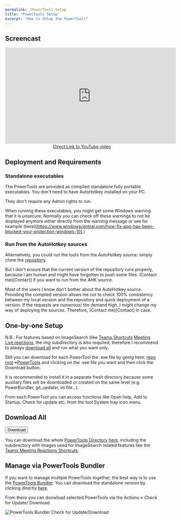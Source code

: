```yaml
---
permalink: /PowerTools-Setup
title: "PowerTools Setup"
excerpt: "How to Setup the PowerTools"
---
```


## Screencast

<p style="text-align: center;"><iframe width="560" height="315" src="https://www.youtube.com/embed/sN6NxN5cPmA" frameborder="0" allow="accelerometer; autoplay; encrypted-media; gyroscope; picture-in-picture" allowfullscreen></iframe><br><a href="https://youtu.be/sN6NxN5cPmA">Direct Link to YouTube video</a></p>

## Deployment and Requirements

### Standalone executables

The PowerTools are provided as compiled standalone fully portable executables. You don't need to have AutoHotkey installed on your PC.

They don't require any Admin rights to run.

When running these executables, you might get some Windows warning that it is unsecure. Normally you can check off these warnings to not be displayed anymore either directly from the warning message or see for example (here)[https://www.windowscentral.com/how-fix-app-has-been-blocked-your-protection-windows-10].)

### Run from the AutoHotkey sources

Alternatively, you could run the tools from the AutoHotkey source: simply clone the [repository]((https://github.com/tdalon/ahk/)).

But I don't ensure that the current version of the repository runs properly, because I am human and might have forgotten to push some files. (Contact me)[Contact] if you want to run from the AHK source.

<a href="https://tdalon.github.io/ahk/contact/"><i class="fa fa-address-card" aria-hidden="true"></i></a>

Most of the users I know don't bother about the AutoHotkey source. Providing the compiled version allows me _not_ to check 100% consistency between my local version and the repository and quick deployment of a version. If the requests are numerous/ the demand high, I might change my way of deploying the sources. Therefore, (Contact me)[Contact] in case.

## One-by-one Setup

N.B.: For features based on ImageSearch (like [Teams Shortcuts](Teams-Shortcuts) [Meeting Live reactions](Teams-Meeting-Reactions), the *img* subdirectory is also required, therefore I recommend to always [download all](#download-all) and run what you want only.

Still you can download for each PowerTool the .exe file by going here: [repo root](https://github.com/tdalon/ahk/)->[PowerTools](https://github.com/tdalon/ahk/tree/master/PowerTools) and clicking on the .exe file you want and then click the Download button.

It is recommended to install it in a separate fresh directory because some auxiliary files will be downloaded or created on the same level (e.g. PowerBundler, git_updater, ini file...).

From each PowerTool you can access functions like Open help, Add to Startup, Check for update etc. from the tool System tray icon menu.

## Download All

<a href="https://downgit.github.io/#/home?url=https://github.com/tdalon/ahk/tree/master/PowerTools"><button class="btn"><i class="fa fa-download"></i> Download</button></a>

You can download the whole [PowerTools Directory](https://github.com/tdalon/ahk/raw/master/PowerTools/) [here](https://downgit.github.io/#/home?url=https://github.com/tdalon/ahk/tree/master/PowerTools),
including the subdirectory with images used for ImageSearch related features like the [Teams Meeting Reactions Shortcuts](Teams-Meeting-Reactions).

## Manage via PowerTools Bundler

If you want to manage multiple PowerTools together, the best way is to use the [PowerTools Bundler](PowerTools-Bundler).
You can download the standalone version by clicking directly [here](https://github.com/tdalon/ahk/raw/master/PowerTools/PowerToolsBundler.exe).

From there you can donwload selected PowerTools via the Actions-> Check for Update/ Download.

![PowerTools Bundler Check for Update/Download](/ahk/assets/images/powertools_bundler_checkforupdate.png)

